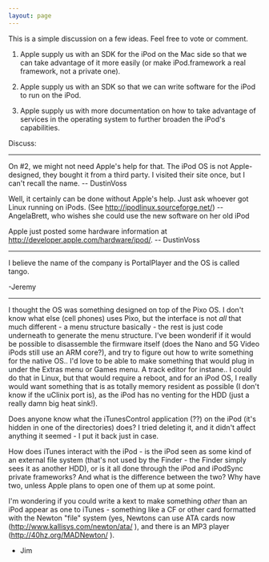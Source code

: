 ```yaml
---
layout: page
---
```




This is a simple discussion on a few ideas. Feel free to vote or comment.

1. Apple supply us with an SDK for the iPod on the Mac side so that we can take advantage of it more easily (or make iPod.framework a real framework, not a private one).

2. Apple supply us with an SDK so that we can write software for the iPod to run on the iPod.

3. Apple supply us with more documentation on how to take advantage of services in  the operating system to further broaden the iPod's capabilities.

Discuss:

----

On #2, we might not need Apple's help for that. The iPod OS is not Apple-designed, they bought it from a third party. I visited their site once, but I can't recall the name. -- DustinVoss

Well, it certainly can be done without Apple's help. Just ask whoever got Linux running on iPods. (See http://ipodlinux.sourceforge.net/) -- AngelaBrett, who wishes she could use the new software on her old iPod

Apple just posted some hardware information at http://developer.apple.com/hardware/ipod/. -- DustinVoss

----

I believe the name of the company is PortalPlayer and the OS is called tango.  

-Jeremy

----

I thought the OS was something designed on top of the Pixo OS.  I don't know what else (cell phones) uses Pixo, but the interface is not *all* that much different - a menu structure basically - the rest is just code underneath to generate the menu structure.  I've been wonderif if it would be possible to disassemble the firmware itself (does the Nano and 5G Video iPods still use an ARM core?), and try to figure out how to write something for the native OS..  I'd love to be able to make something that would plug in under the Extras menu or Games menu.  A track editor for instane..  I could do that in Linux, but that would require a reboot, and for an iPod OS, I really would want something that is as totally memory resident as possible (I don't know if the uClinix port is), as the iPod has no venting for the HDD (just a really damn big heat sink!).

  Does anyone know what the iTunesControl application (??) on the iPod (it's hidden in one of the directories) does?  I tried deleting it, and it didn't affect anything it seemed - I put it back just in case.

  How does iTunes interact with the iPod - is the iPod seen as some kind of an external file system (that's not used by the Finder - the Finder simply sees it as another HDD), or is it all done through the iPod and iPodSync private frameworks?  And what is the difference between the two?  Why have two, unless Apple plans to open one of them up at some point.

  I'm wondering if you could write a kext to make something *other* than an iPod appear as one to iTunes - something like a CF or other card formatted with the Newton "file" system (yes, Newtons can use ATA cards now (http://www.kallisys.com/newton/ata/ ), and there is an MP3 player (http://40hz.org/MADNewton/ ).

- Jim
